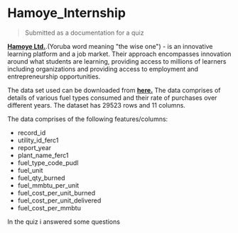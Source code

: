 # Hamoye_Internship
> Submitted as a documentation for a quiz

__[Hamoye Ltd.](https://hamoye.com)__.(Yoruba word meaning "the wise one") - is an innovative learning platform and a job market. Their approach encompasses innovation around what students are learning, providing access to millions of learners including organizations and providing access to employment and entrepreneurship opportunities.


The data set used can be downloaded from __[here.](https://raw.githubusercontent.com/WalePhenomenon/climate_change/master/fuel_ferc1.csv)__ The data comprises of details of various fuel types consumed and their rate of purchases over different years. The dataset has 29523 rows and 11 columns.

The data comprises of the following features/columns:
- record_id
- utility_id_ferc1
- report_year
- plant_name_ferc1
- fuel_type_code_pudl
- fuel_unit
- fuel_qty_burned
- fuel_mmbtu_per_unit
- fuel_cost_per_unit_burned
- fuel_cost_per_unit_delivered
- fuel_cost_per_mmbtu 

In the quiz i answered some questions
